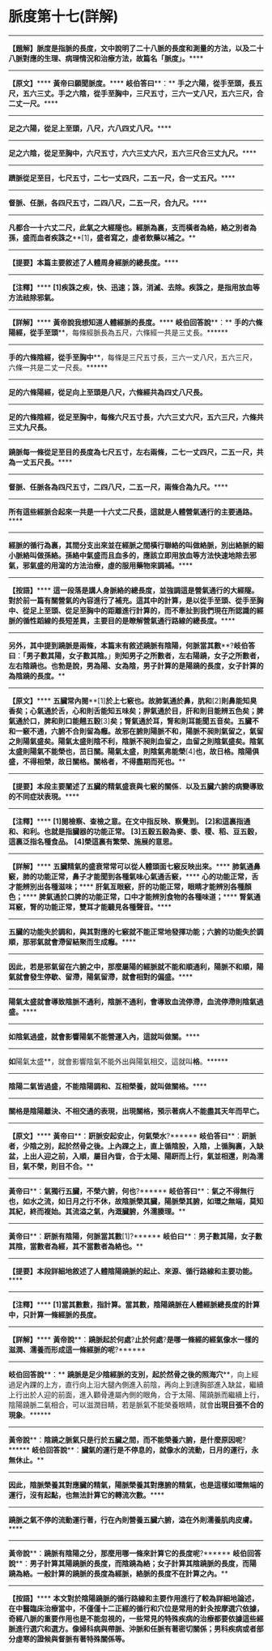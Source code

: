 # 脈度第十七(詳解)




****
**【題解】脈度是指脈的長度，文中說明了二十八脈的長度和測量的方法，以及二十八脈對應的生理、病理情況和治療方法，故篇名「脈度」。******
****
**【原文】******
**黃帝曰願聞脈度。******
**岐伯答曰****：**
**手之六陽，從手至頭，長五尺，五六三丈。手之六陰，從手至胸中，三尺五寸，三六一丈八尺，五六三尺，合二丈一尺。******
****
**足之六陽，從足上至頭，八尺，六八四丈八尺。******
****
**足之六陰，從足至胸中，六尺五寸，六六三丈六尺，五六三尺合三丈九尺。******
****
**躋脈從足至目，七尺五寸，二七一丈四尺，二五一尺，合一丈五尺。******
****
**督脈、任脈，各四尺五寸，二四八尺，二五一尺，合九尺。******
****
**凡都合一十六丈二尺，此氣之大經隧也。經脈為裏，支而橫者為絡，絡之別者為孫，盛而血者疾誅之****[1]****，盛者寫之，虛者飲藥以補之。******
****
**【提要】本篇主要敘述了人體周身經脈的總長度。******
****
**【注釋】******
**[1]****疾誅之疾，快、迅速；誅，消滅、去除。疾誅之，是指用放血等方法祛除邪氣。******
****
**【詳解】******
**黃帝說我想知道人體經脈的長度。******
**岐伯回答說****：**
**手的六條陽經，從手至頭****，每條經脈長為五尺，六條經一共是三丈長。******
****
**手的六條陰經，從手至胸中****，每條是三尺五寸長，三六一丈八尺，五六三尺，六條一共是二丈一尺長。******
****
**足的六條陽經，****從足向上至頭是八尺，六條經共為四丈八尺長。******
****
**足的六條陰經，從足至胸中，****每條六尺五寸長，六六三丈六尺，五六三尺，六條共三丈九尺長。******
****
**蹺脈每一條從足至目的長度為七尺五寸，左右兩條，二七一丈四尺，二五一尺，共為一丈五尺長。******
****
**督脈、任脈各為四尺五寸，二四八尺，二五一尺，兩條合為九尺。******
****
**所有這些經脈合起來一共是一十六丈二尺長，這就是人體營氣通行的主要通路。******
****
**經脈的循行為裏，其間分支出來並在經脈之間橫行聯絡的叫做絡脈，別出絡脈的細小脈絡叫做孫絡。孫絡中氣盛而且血多的，應該立即用放血等方法快速地除去邪氣，邪氣盛的用瀉的方法治療，虛的服用藥物來調補。******


****


**【按語】******
**這一段落是講人身脈絡的總長度，並強調這是營氣通行的大經隧。對於前一篇有關營氣的內容進行了補充。這其中的計算，是以從手至頭、從手至胸中、從足上至頭、從足至胸中的距離進行計算的，而不牽扯到我們現在所認識的經脈的循性蹈線的長短差異，主要目的是瞭解營氣通行路線的總長度。******
****
**另外，其中提到蹺脈是兩條，本篇末有敘述蹺脈有陰陽，何脈當其數****?****岐伯答曰****：****「男子數其陽，女子數其陰。****」****則知男子之所數者，左右陽蹺，女子之所數者，左右陰蹺也。也勃是說，男為陽、女為陰，男子計算的是陽蹺的長度，女子計算的為陰蹺的長度。******
****
**【原文】******
**五臟常內閱****[1]****於上七竅也。故肺氣通於鼻，肮和****[2]****則鼻能知臭香矣；心氣通於舌，心和則舌能知五味矣；胛氣通於目，肝和則目能辨五色矣；脾氣通於口，脾和則口能翹五穀****[3]****矣；腎氣通於耳，腎和則耳能聞五音矣。五臟不和一竅不通，六腑不合則留為癰。故邪在腑則陽脈不和，陽脈不昶則氣留之，氣留之則陽氣盛矣。陽氣太盛則陰不利，陰脈不昶則血留之，血留之則陰氣盛矣。陰氣太盛則陽氣不能榮也，茁日關。陽氣太盛，則陰氣弗能榮****[4]****也，故日格。陰陽俱盛，不得相榮，故日關格。關格者，不得盡期而死也。******
****
**【提要】本段主要闡述了五臟的精氣盛衰與七竅的關係．以及五臟六腑的病變導致的不同症狀表現。******
****
**【注釋】******
**[1]****閱檢察、查檢之意。在文中指反映、察覺到。******
**[2]****和這裏指通和、和利。也就是指臟器的功能正常。******
**[3]****五穀五穀為麥、黍、稷、稻、豆五穀，這裏泛指名種食品。******
**[4]****榮這裏有繁榮、施展的意思。******
****
**【詳解】******
**五臟精氣的盛衰常常可以從人體頭面七竅反映出來。******
**肺氣通鼻竅，肺的功能正常，鼻子才能聞到各種氣味心氣通舌竅，******
**心的功能正常，舌才能辨別出各種滋味；******
**肝氣亙眼竅，肝的功能正常，眼睛才能辨別各種顏色；******
**脾氣通於口脾的功能正常，口中才能辨別食物的各種味道；******
**腎氣通耳竅，腎的功能正常，雙耳才能聽見各種聲音。******
****
**五臟的功能失於調和，與其對應的七竅就不能正常地發揮功能；六腑的功能失於調順，那邪氣就會滯留結聚而生成癰。******
****
**因此，若是邪氣留在六腑之中，那麼屬陽的經脈就不能和順通利，陽脈不和順，陽氣就會發生停歇、留滯，陽氣留滯，就會相對的偏盛。******
****
**陽氣太盛就會導致陰脈不通利，陰脈不通利，會導致血流停滯，血流停滯則陰氣過盛。******
****
**如****陰氣過盛****，就會影響陽氣不能營運入內，這就叫做****關****。******
****
**如**陽氣太盛**，就會影響陰氣不能外出與陽氣相交，這就叫****格****。******
****
**陰陽二氣皆過盛，不能陰陽調和、互相榮養，就叫做關格。******
****
**關格是陰陽離決、不相交通的表現，****出現關格，預示著病人不能盡其天年而早亡。******


****


**【原文】******
**黃帝曰****：****趼脈安起安止，何氣榮水****?******
**岐伯答曰****：****趼脈者，少陰之別，起於然骨之後。上內踝之上，直上循陰股，入陰，上循胸裏，入缺盆，上出人迎之前，入順，屬目內眥，合于太陽、陽趼而上行，氣並相還，則為濡目，氣不榮，則目不合。******
****
**黃帝曰****：****氣獨行五臟，不榮六腑，何也****?******
**岐伯答曰****：****氣之不得無行也，如水之流，如日月之行不休，故陰脈榮其臟，陽脈榮其腑，如環之無端，莫知其紀，終而複始。其流溢之氣，內溉臟腑，外濡腠理。******
****
**黃帝曰****：****趼脈有陰陽，何脈當其數****[1]?******
**岐伯曰****：****男子數其陽，女子數其陰，當數者為經，其不當數者為絡也。******
****
**【提要】本段詳細地敘述了人體陰陽蹺脈的起止、來源、循行路線和主要功能。******
****
**【注釋】******
**[1]****當其數數，指計算。當其數，陰陽蹺脈在人體經脈總長度的計算中，只計算一條經脈的長度。******
****
**【詳解】******
**黃帝說****：****蹺脈起於何處****?****止於何處****?****是哪一條經的經氣像水一樣的滋潤、濡養而形成這一條經脈的呢****?******
****
**岐伯回答說****：**
**蹺脈****是足少陰經脈的支別，****起於****然骨之後的****照海穴****，向上經過足內踝的上方，直行向上沿大腿內側進入前陰，再向上到達胸部進入缺盆，繼續上行出於人迎的前面，進入顴骨連屬內側的眼角，合于太陽、陽蹺脈而繼續上行，陰陽蹺脈二氣相合，可以滋潤目睛，若是脈氣不能榮養眼睛，就會****出現目張不合的現象****。******
****
**黃帝說****：****陰蹺之脈氣只是行於五臟之間，而不能榮養六腑，是什麼原因呢****?******
**岐伯回答說****：****臟氣的運行是不停息的，就像水的流動，日月的運行，永無休止。******
****
**因此，陰脈榮養其對應臟的精氣，陽脈榮養其對應腑的精氣，也是這樣如環無端的運行，沒有起點，也無法計算它的轉流次數。******
****
**蹺脈之氣不停的流動運行著，行在內則營養五臟六腑，溢在外則濡養肌肉皮膚。******
****
**黃帝說****：****蹺脈有陰陽之分，那麼用哪一條來計算它的長度呢****?******
**岐伯回答說****：****男子計算其陽蹺脈的長度，而陰蹺為絡；女子計算其陰蹺脈的長度，而陽蹺為絡。一般計算的蹺脈的長度為經脈，絡脈的長度不在計算之內。******
****
**【按語】******
**本文對於陰陽蹺脈的循行路線和主要作用進行了較為詳細地論述，在中醫臨床治療當中，不僅僅十二正經的循行和穴位是常用的針灸按摩選穴依據，奇經八脈的重要作用也是不能忽視的，一些常見的特殊疾病的治療都要依據這些經脈進行選穴和選方。像婦科病與帶脈、沖脈和任脈有著密切關係；男科疾病或者部分虛寒的證候與督脈有著特殊關係等。**
